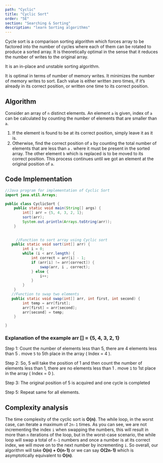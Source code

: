```yaml
---
path: "Cyclic"
title: "Cyclic Sort"
order: "5E"
section: "Searching & Sorting"
description: "learn Sorting algorithms"
---
```



Cycle sort is a comparison sorting algorithm which forces array to be factored into the number of cycles where each of them can be rotated to produce a sorted array. It is theoretically optimal in the sense that it reduces the number of writes to the original array.


It is an in-place and unstable sorting algorithm.

It is optimal in terms of number of memory writes. It minimizes the number of memory writes to sort. Each value is either written zero times, if it’s already in its correct position, or written one time to its correct position.


## Algorithm
Consider an array of `n` distinct elements. An element `a` is given, index of `a` can be calculated by counting the number of elements that are smaller than `a`.

 1. If the element is found to be at its correct position, simply leave it as it is.
 2. Otherwise, find the correct position of `a` by counting the total number of elements that are less than `a` . where it must be present in the sorted array. The other element `b` which is replaced is to be moved to its correct position. This process continues until we got an element at the original position of `a`.

## Code Implementation

```java
//Java program for implementation of Cyclic Sort
import java.util.Arrays;

public class CyclicSort {
    public static void main(String[] args) {
        int[] arr = {5, 4, 3, 2, 1};
        sort(arr);
        System.out.println(Arrays.toString(arr));
    }
    
    
     //Function to sort array using Cyclic sort
   public static void sort(int[] arr) {
        int i = 0;
        while (i < arr.length) {
            int correct = arr[i] - 1;
            if (arr[i] != arr[correct]) {
                swap(arr, i , correct);
            } else {
                i++;
            }
        }
    }
   //Function to swap two elements 
   public static void swap(int[] arr, int first, int second) {
        int temp = arr[first];
        arr[first] = arr[second];
        arr[second] = temp;
    }

}
```

### Explanation of the example arr [] = {5, 4, 3, 2, 1}

Step 1: Count the number of elements less than 5, there are 4 elements less than 5 . move `5` to 5th place in the array ( Index = 4 ).

Step 2: So, 5 will take the position of 1 and then count the number of elements less than 1, there are no elements less than 1 .
         move `1` to 1st place in the array ( Index = 0 ).

Step 3: The original position of 5 is acquired and one cycle is completed

Step 5: Repeat same for all elements.

## Complexity analysis
   
The time complexity of the cyclic sort is **O(n)**. The while loop, in the worst case, can iterate a maximum of `2n-1` times. As you can see, we are not incrementing the index `i` when swapping the numbers, this will result in more than `n` iterations of the loop, but in the worst-case scenario, the while loop will swap a total of `n-1` numbers and once a number is at its correct index, we will move on to the next number by incrementing `i`. So overall, our algorithm will take **O(n) + O(n-1)** or we can say **O(2n-1)** which is asymptotically equivalent to **O(n)**.

 
